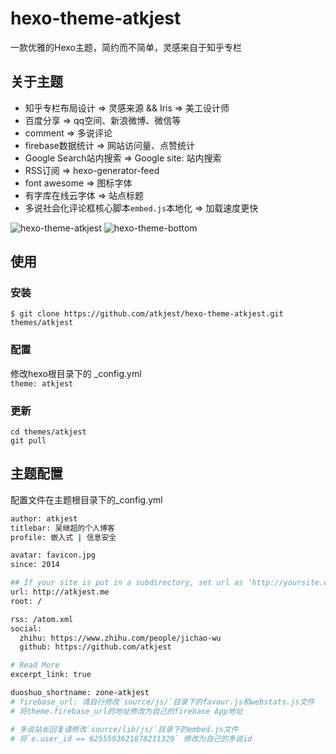 # hexo-theme-atkjest
一款优雅的Hexo主题，简约而不简单，灵感来自于知乎专栏

## 关于主题
* 知乎专栏布局设计 => 灵感来源 && Iris => 美工设计师 <br/>
* 百度分享 => qq空间、新浪微博、微信等 <br/>
* comment => 多说评论 <br/>
* firebase数据统计 => 网站访问量、点赞统计 <br/>
* Google Search站内搜索 => Google site: 站内搜索 <br/>
* RSS订阅 => hexo-generator-feed <br/>
* font awesome => 图标字体 <br/>
* 有字库在线云字体 => 站点标题 <br/>
* 多说社会化评论框核心脚本`embed.js`本地化 => 加载速度更快

![hexo-theme-atkjest](http://7xot8c.com1.z0.glb.clouddn.com/2016-03-18-152434_1366x768_scrot.png)
![hexo-theme-bottom](http://7xot8c.com1.z0.glb.clouddn.com/2016-03-18-152950_1366x768_scrot.png)

## 使用

### 安装
`$ git clone https://github.com/atkjest/hexo-theme-atkjest.git themes/atkjest`
### 配置
修改hexo根目录下的 _config.yml <br/>
`theme: atkjest`
### 更新
`cd themes/atkjest` <br/>
`git pull`

## 主题配置

配置文件在主题根目录下的_config.yml
```bash
author: atkjest
titlebar: 吴继超的个人博客
profile: 嵌入式 | 信息安全

avatar: favicon.jpg
since: 2014

## If your site is put in a subdirectory, set url as 'http://yoursite.com/child' and root as '/child/'
url: http://atkjest.me
root: /

rss: /atom.xml
social:
  zhihu: https://www.zhihu.com/people/jichao-wu
  github: https://github.com/atkjest

# Read More
excerpt_link: true

duoshuo_shortname: zone-atkjest
# firebase_url: 请自行修改`source/js/`目录下的favour.js和webstats.js文件
# 将theme.firebase_url的地址修改为自己的firebase App地址

# 多说站长回复请修改`source/lib/js/`目录下的embed.js文件
# 将`e.user_id == 6255593621878211329` 修改为自己的多说id
```

